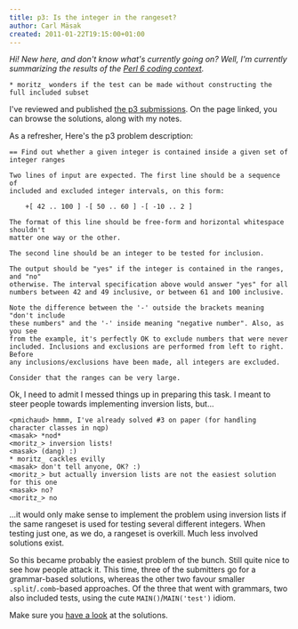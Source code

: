 ```yaml
---
title: p3: Is the integer in the rangeset?
author: Carl Mäsak
created: 2011-01-22T19:15:00+01:00
---
```

*Hi! New here, and don't know what's currently going on? Well, I'm currently summarizing the results of the [Perl 6 coding context](http://strangelyconsistent.org/blog/masaks-perl-6-coding-contest).*

<div class='quote'><code>* moritz_ wonders if the test can be made without constructing the full included subset</code></div>

I've reviewed and published [the p3 submissions](http://strangelyconsistent.org/p6cc2010/). On the page linked, you can browse the solutions, along with my notes.

As a refresher, Here's the p3 problem description:

    == Find out whether a given integer is contained inside a given set of integer ranges
    
    Two lines of input are expected. The first line should be a sequence of
    included and excluded integer intervals, on this form:
    
        +[ 42 .. 100 ] -[ 50 .. 60 ] -[ -10 .. 2 ]
    
    The format of this line should be free-form and horizontal whitespace shouldn't
    matter one way or the other.
    
    The second line should be an integer to be tested for inclusion.
    
    The output should be "yes" if the integer is contained in the ranges, and "no"
    otherwise. The interval specification above would answer "yes" for all
    numbers between 42 and 49 inclusive, or between 61 and 100 inclusive.
    
    Note the difference between the '-' outside the brackets meaning "don't include
    these numbers" and the '-' inside meaning "negative number". Also, as you see
    from the example, it's perfectly OK to exclude numbers that were never
    included. Inclusions and exclusions are performed from left to right. Before
    any inclusions/exclusions have been made, all integers are excluded.
    
    Consider that the ranges can be very large.

Ok, I need to admit I messed things up in preparing this task. I meant to steer people towards implementing inversion lists, but...

    <pmichaud> hmmm, I've already solved #3 on paper (for handling character classes in nqp)
    <masak> *nod*
    <moritz_> inversion lists!
    <masak> (dang) :)
    * moritz_ cackles evilly
    <masak> don't tell anyone, OK? :)
    <moritz_> but actually inversion lists are not the easiest solution for this one
    <masak> no?
    <moritz_> no

...it would only make sense to implement the problem using inversion lists if the same rangeset is used for testing several different integers. When testing just one, as we do, a rangeset is overkill. Much less involved solutions exist.

So this became probably the easiest problem of the bunch. Still quite nice to see how people attack it. This time, three of the submitters go for a grammar-based solutions, whereas the other two favour smaller `.split`/`.comb`-based approaches. Of the three that went with grammars, two also included tests, using the cute `MAIN()`/`MAIN('test')` idiom.

Make sure you [have a look](http://strangelyconsistent.org/p6cc2010/) at the solutions.

